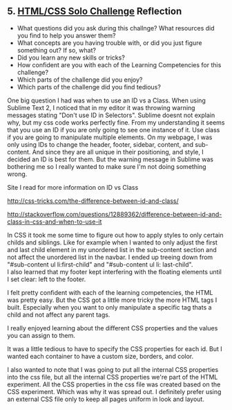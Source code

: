 ## 5. [HTML/CSS Solo Challenge](5_HTML_CSS_solo_challenge/readme.md) Reflection

* What questions did you ask during this challnge? What resources did you find to help you answer them?  
* What concepts are you having trouble with, or did you just figure something out? If so, what?  
* Did you learn any new skills or tricks?
* How confident are you with each of the Learning Competencies for this challenge? 
* Which parts of the challenge did you enjoy?
* Which parts of the challenge did you find tedious?

One big question I had was when to use an ID vs a Class.  When using Sublime Text 2, I noticed that in my editor it was throwing warning messages stating "Don't use ID in Selectors".   Sublime doesnt not explain why, but my css code works perfectly fine.   From my understanding it seems that you use an ID if you are only going to see one instance of it.  Use class if you are going to manipulate multiple elements.   On my webpage, I was only using IDs to change the header, footer, sidebar, content, and sub-content.   And since they are all unique in their positioning, and style, I decided an ID is best for them.   But the warning message in Sublime was bothering me so I really wanted to make sure I'm not doing something wrong.   

Site I read for more information on ID vs Class

http://css-tricks.com/the-difference-between-id-and-class/

http://stackoverflow.com/questions/12889362/difference-between-id-and-class-in-css-and-when-to-use-it

In CSS it took me some time to figure out how to apply styles to only certain childs and siblings.   Like for example when I wanted to only adjust the first and last child element in my unordered list in the sub-content section and not affect the unordered list in the navbar. I ended up treeing down from "#sub-content ul li:first-child" and "#sub-content ul li: last-child".  
I also learned that my footer kept interfering with the floating elements until I set clear: left to the footer.    

I felt pretty confident with each of the learning competencies, the HTML was pretty easy.  But the CSS got a little more tricky the more HTML tags I built.   Especially when you want to only manipulate a specific tag thats a child and not affect any parent tags.    

I really enjoyed learning about the different CSS properties and the values you can assign to them.    

It was a little tedious to have to specify the CSS properties for each id.    But I wanted each container to have a custom size, borders, and color.   

I also wanted to note that I was going to put all the internal CSS properties into the css file, but all the internal CSS properties we're part of the HTML experiment.  All the CSS properties in the css file was created based on the CSS experiment.   Which was why it was spread out.  I definitely prefer using an external CSS file only to keep all pages uniform in look and layout.   
